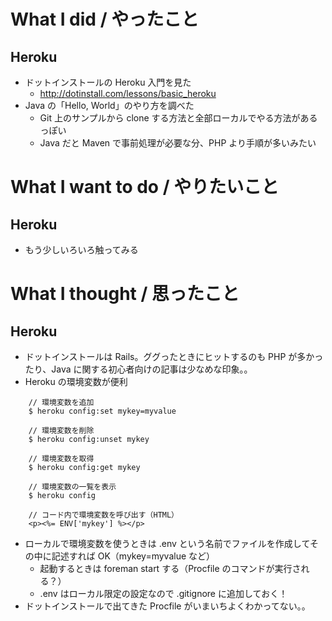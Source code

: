 # What I did / やったこと
## Heroku
- ドットインストールの Heroku 入門を見た
    - http://dotinstall.com/lessons/basic_heroku
- Java の「Hello, World」のやり方を調べた
    - Git 上のサンプルから clone する方法と全部ローカルでやる方法があるっぽい
    - Java だと Maven で事前処理が必要な分、PHP より手順が多いみたい

# What I want to do / やりたいこと
## Heroku
- もう少しいろいろ触ってみる

# What I thought / 思ったこと
## Heroku
- ドットインストールは Rails。ググったときにヒットするのも PHP が多かったり、Java に関する初心者向けの記事は少なめな印象。。
- Heroku の環境変数が便利

```
    // 環境変数を追加
    $ heroku config:set mykey=myvalue

    // 環境変数を削除
    $ heroku config:unset mykey

    // 環境変数を取得
    $ heroku config:get mykey

    // 環境変数の一覧を表示
    $ heroku config

    // コード内で環境変数を呼び出す（HTML）
    <p><%= ENV['mykey'] %></p>
```
- ローカルで環境変数を使うときは .env という名前でファイルを作成してその中に記述すれば OK（mykey=myvalue など）
    - 起動するときは foreman start する（Procfile のコマンドが実行される？）
    - .env はローカル限定の設定なので .gitignore に追加しておく！
- ドットインストールで出てきた Procfile がいまいちよくわかってない。。
